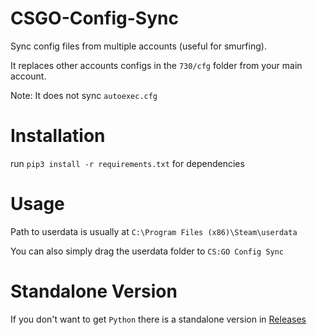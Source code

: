 # CSGO-Config-Sync
Sync config files from multiple accounts (useful for smurfing).

It replaces other accounts configs in the `730/cfg` folder from your main account.

Note: It does not sync `autoexec.cfg`

# Installation
run `pip3 install -r requirements.txt` for dependencies

# Usage
Path to userdata is usually at `C:\Program Files (x86)\Steam\userdata`

You can also simply drag the userdata folder to `CS:GO Config Sync`

# Standalone Version
If you don't want to get `Python` there is a standalone version in [Releases](https://github.com/Jason-S-Wu/CSGO-Config-Sync/releases)
